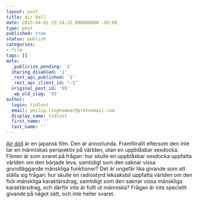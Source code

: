 ```yaml
---
layout: post
title: Air doll
date: 2015-04-02 23:24:32.000000000 -03:00
type: post
published: true
status: publish
categories:
- film
tags: []
meta:
  _publicize_pending: '1'
  sharing_disabled: '1'
  _rest_api_published: '1'
  _rest_api_client_id: "-1"
  original_post_id: '55'
  _wp_old_slug: '55'
author:
  login: tidlost
  email: philip.linghammar@protonmail.com
  display_name: tidlost
  first_name: ''
  last_name: ''
---
```

[Air doll](http://www.imdb.com/title/tt1371630/) är en japansk film. Den är annorlunda. Framförallt eftersom den inte tar en människas perspektiv på världen, utan en uppblåsbar sexdocka. Filmen är som svaret på frågan: hur skulle en uppblåsbar sexdocka uppfatta världen om den började leva, samtidigt som den saknar vissa grundläggande mänskliga funktioner? Det är ungefär lika givande som att ställa sig frågan: hur skulle en radiostyrd leksaksbil uppfatta världen om den fick mänskliga karaktärsdrag, samtidigt som den saknar vissa mänskliga karaktärsdrag, och därför inte är fullt ut människa? Frågan är inte speciellt givande på något sätt, och inte heller svaret.
